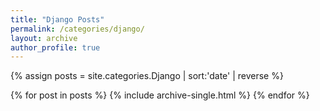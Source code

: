 ```yaml
---
title: "Django Posts"
permalink: /categories/django/
layout: archive
author_profile: true
---
```


{% assign posts = site.categories.Django | sort:'date' | reverse %}

{% for post in posts %}
    {% include archive-single.html %}
{% endfor %}
